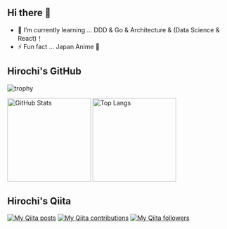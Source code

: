 ## Hi there 👋

- 🌱 I’m currently learning ... DDD & Go & Architecture & (Data Science & React)！
- ⚡ Fun fact ... Japan Anime :running:

## Hirochi's GitHub
![trophy](https://github-profile-trophy.vercel.app/?username=hirochon&theme=chalk&column=7)

<div>
  <img alt="GitHub Stats" height="190px" src="https://github-readme-stats.vercel.app/api?username=Hirochon&show_icons=true&theme=gruvbox">
  <img alt="Top Langs" height="190px" src="https://github-readme-stats.vercel.app/api/top-langs/?username=Hirochon&layout=compact&hide=jupyter%20notebook&theme=gruvbox&langs_count=10">
</div>

## Hirochi's Qiita
[![My Qiita posts](https://qiita-badge.apiapi.app/s/Hirochon/posts.svg)](http://qiita.com/Hirochon)
[![My Qiita contributions](https://qiita-badge.apiapi.app/s/Hirochon/contributions.svg)](http://qiita.com/Hirochon)
[![My Qiita followers](https://qiita-badge.apiapi.app/s/Hirochon/followers.svg)](http://qiita.com/Hirochon)
